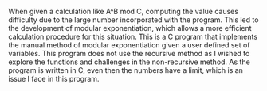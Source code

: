When given a calculation like A^B mod C, computing the value causes difficulty due to the large number incorporated with the program. This led to the development of modular exponentiation, which allows a more efficient calculation procedure for this situation. This is a C program that implements the manual method of modular exponentiation given a user defined set of variables. This program does not use the recursive method as I wished to explore the functions and challenges in the non-recursive method. As the program is written in C, even then the numbers have a limit, which is an issue I face in this program. 